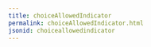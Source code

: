 ```yaml
---
title: choiceAllowedIndicator
permalink: choiceAllowedIndicator.html
jsonid: choiceallowedindicator
---
```

